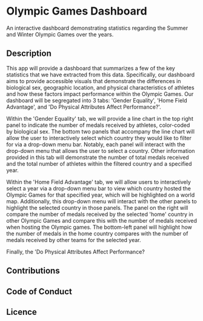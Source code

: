 # Olympic Games Dashboard
An interactive dashboard demonstrating statistics regarding the Summer and Winter Olympic Games over the years.

## Description

This app will provide a dashboard that summarizes a few of the key statistics that we have extracted from this data. Specifically, our dashboard aims to provide
accessible visuals that demonstrate the differences in biological sex, geographic location, and physical characteristics of athletes and how these factors impact performance within the Olympic Games. Our dashboard will be segregated into 3 tabs: 'Gender Equality', 'Home Field Advantage', and 'Do Physical Attributes Affect Performance?'.

Within the 'Gender Equality' tab, we will provide a line chart in the top right panel to indicate the number of medals received by athletes, color-coded by biological sex. The bottom two panels that accompany the line chart will allow the user to interactively select which country they would like to filter for via a drop-down menu bar. Notably, each panel will interact with the drop-down menu that allows the user to select a country. Other information provided in this tab will demonstrate the number of total medals received and the total number of athletes within the filtered country and a specified year.

Within the 'Home Field Advantage' tab, we will allow users to interactively select a year via a drop-down menu bar to view which country hosted the Olympic Games for that specified year, which will be highlighted on a world map. Additionally, this drop-down menu will interact with the other panels to highlight the selected country in those panels. The panel on the right will compare the number of medals received by the selected 'home' country in other Olympic Games and compare this with the number of medals received when hosting the Olympic games. The bottom-left panel will highlight how the number of medals in the home country compares with the number of medals received by other teams for the selected year.

Finally, the 'Do Physical Attributes Affect Performance?






## Contributions

## Code of Conduct

## Licence
